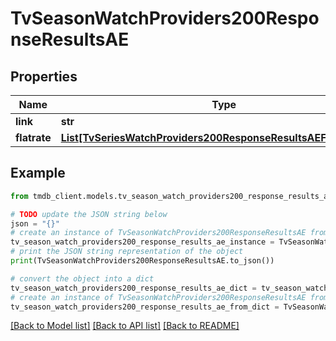 # TvSeasonWatchProviders200ResponseResultsAE


## Properties

Name | Type | Description | Notes
------------ | ------------- | ------------- | -------------
**link** | **str** |  | [optional] 
**flatrate** | [**List[TvSeriesWatchProviders200ResponseResultsAEFlatrateInner]**](TvSeriesWatchProviders200ResponseResultsAEFlatrateInner.md) |  | [optional] 

## Example

```python
from tmdb_client.models.tv_season_watch_providers200_response_results_ae import TvSeasonWatchProviders200ResponseResultsAE

# TODO update the JSON string below
json = "{}"
# create an instance of TvSeasonWatchProviders200ResponseResultsAE from a JSON string
tv_season_watch_providers200_response_results_ae_instance = TvSeasonWatchProviders200ResponseResultsAE.from_json(json)
# print the JSON string representation of the object
print(TvSeasonWatchProviders200ResponseResultsAE.to_json())

# convert the object into a dict
tv_season_watch_providers200_response_results_ae_dict = tv_season_watch_providers200_response_results_ae_instance.to_dict()
# create an instance of TvSeasonWatchProviders200ResponseResultsAE from a dict
tv_season_watch_providers200_response_results_ae_from_dict = TvSeasonWatchProviders200ResponseResultsAE.from_dict(tv_season_watch_providers200_response_results_ae_dict)
```
[[Back to Model list]](../README.md#documentation-for-models) [[Back to API list]](../README.md#documentation-for-api-endpoints) [[Back to README]](../README.md)


